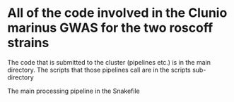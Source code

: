 # All of the code involved in the Clunio marinus GWAS for the two roscoff strains

The code that is submitted to the cluster (pipelines etc.) is in the main directory. The scripts that those pipelines call are in the scripts sub-directory

The main processing pipeline in the Snakefile
